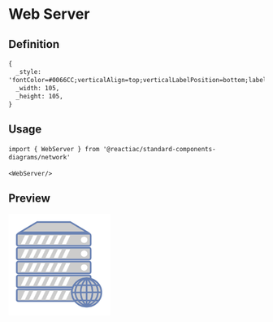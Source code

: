 # Web Server

## Definition

```
{
  _style: 'fontColor=#0066CC;verticalAlign=top;verticalLabelPosition=bottom;labelPosition=center;align=center;html=1;outlineConnect=0;fillColor=#CCCCCC;strokeColor=#6881B3;gradientColor=none;gradientDirection=north;strokeWidth=2;shape=mxgraph.networks.web_server;',
  _width: 105,
  _height: 105,
}
```

## Usage

```
import { WebServer } from '@reactiac/standard-components-diagrams/network'

<WebServer/>
```

## Preview

<img src="./web-server.png" width="200"/>
